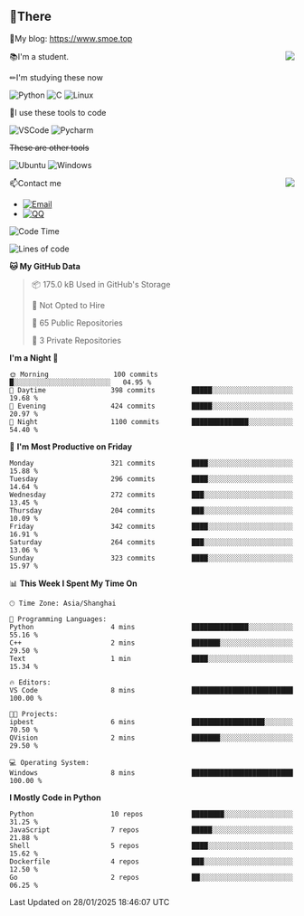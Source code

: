 
## 👏There

📰My blog: https://www.smoe.top

<img align="right" src="https://github-readme-stats.vercel.app/api/top-langs/?username=AkashiCoin"/>


📚I'm a student.

✏I'm studying these now

![Python](https://img.shields.io/badge/-Python-blue?style=flat-square&logo=Python&logoColor=fff)
![C](https://img.shields.io/badge/-C-585858?style=flat-square&logo=C&logoColor=fff)
![Linux](https://img.shields.io/badge/-Linux-black?style=flat-square&logo=Linux&logoColor=fff)

🔨I use these tools to code

![VSCode](https://img.shields.io/badge/-VSCode-blue?style=flat-square&logo=visualstudiocode&logoColor=fff)
![Pycharm](https://img.shields.io/badge/-Pycharm-green?style=flat-square&logo=pycharm&logoColor=fff)

 ~~These are other tools~~

![Ubuntu](https://img.shields.io/badge/-Ubuntu-orange?style=flat-square&logo=Ubuntu&logoColor=fff)
![Windows](https://img.shields.io/badge/-Windows-blue?style=flat-square&logo=Windows&logoColor=fff)

<img align="right" src="https://github-readme-stats.vercel.app/api?username=AkashiCoin" />


📫Contact me

* [![Email](https://img.shields.io/badge/Email-l1040186796@gmail.com-1?style=social&logoColor=fff)](mailto:l1040186796@gmail.com)
* [![QQ](https://img.shields.io/badge/QQ-1040186796-1?style=social&logoColor=fff)](tencent://AddContact/?fromId=45&fromSubId=1&subcmd=all&uin=1040186796&website=www.oicqzone.com)

<!--START_SECTION:waka-->
![Code Time](http://img.shields.io/badge/Code%20Time-1%2C373%20hrs%2053%20mins-blue)

![Lines of code](https://img.shields.io/badge/From%20Hello%20World%20I%27ve%20Written-379.5%20thousand%20lines%20of%20code-blue)

**🐱 My GitHub Data** 

> 📦 175.0 kB Used in GitHub's Storage 
 > 
> 🚫 Not Opted to Hire
 > 
> 📜 65 Public Repositories 
 > 
> 🔑 3 Private Repositories 
 > 
**I'm a Night 🦉** 

```text
🌞 Morning                100 commits         █░░░░░░░░░░░░░░░░░░░░░░░░   04.95 % 
🌆 Daytime                398 commits         █████░░░░░░░░░░░░░░░░░░░░   19.68 % 
🌃 Evening                424 commits         █████░░░░░░░░░░░░░░░░░░░░   20.97 % 
🌙 Night                  1100 commits        ██████████████░░░░░░░░░░░   54.40 % 
```
📅 **I'm Most Productive on Friday** 

```text
Monday                   321 commits         ████░░░░░░░░░░░░░░░░░░░░░   15.88 % 
Tuesday                  296 commits         ████░░░░░░░░░░░░░░░░░░░░░   14.64 % 
Wednesday                272 commits         ███░░░░░░░░░░░░░░░░░░░░░░   13.45 % 
Thursday                 204 commits         ███░░░░░░░░░░░░░░░░░░░░░░   10.09 % 
Friday                   342 commits         ████░░░░░░░░░░░░░░░░░░░░░   16.91 % 
Saturday                 264 commits         ███░░░░░░░░░░░░░░░░░░░░░░   13.06 % 
Sunday                   323 commits         ████░░░░░░░░░░░░░░░░░░░░░   15.97 % 
```


📊 **This Week I Spent My Time On** 

```text
🕑︎ Time Zone: Asia/Shanghai

💬 Programming Languages: 
Python                   4 mins              ██████████████░░░░░░░░░░░   55.16 % 
C++                      2 mins              ███████░░░░░░░░░░░░░░░░░░   29.50 % 
Text                     1 min               ████░░░░░░░░░░░░░░░░░░░░░   15.34 % 

🔥 Editors: 
VS Code                  8 mins              █████████████████████████   100.00 % 

🐱‍💻 Projects: 
ipbest                   6 mins              ██████████████████░░░░░░░   70.50 % 
QVision                  2 mins              ███████░░░░░░░░░░░░░░░░░░   29.50 % 

💻 Operating System: 
Windows                  8 mins              █████████████████████████   100.00 % 
```

**I Mostly Code in Python** 

```text
Python                   10 repos            ████████░░░░░░░░░░░░░░░░░   31.25 % 
JavaScript               7 repos             █████░░░░░░░░░░░░░░░░░░░░   21.88 % 
Shell                    5 repos             ████░░░░░░░░░░░░░░░░░░░░░   15.62 % 
Dockerfile               4 repos             ███░░░░░░░░░░░░░░░░░░░░░░   12.50 % 
Go                       2 repos             ██░░░░░░░░░░░░░░░░░░░░░░░   06.25 % 
```




 Last Updated on 28/01/2025 18:46:07 UTC
<!--END_SECTION:waka-->
